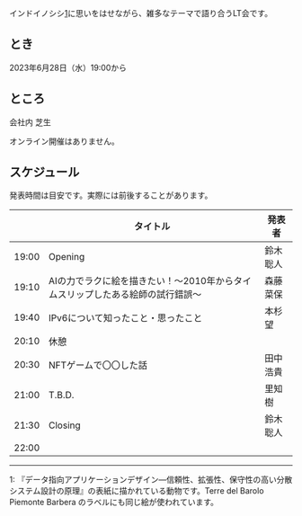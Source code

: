 インドイノシシ<span class="cap">[1](#cap)</span>に思いをはせながら、雑多なテーマで語り合うLT会です。

## とき

2023年6月28日（水）19:00から

## ところ

会社内 芝生

オンライン開催はありません。

## スケジュール

発表時間は目安です。実際には前後することがあります。

|       | タイトル | 発表者   |
| ----- | -------- | -------- |
| 19:00 | Opening  | 鈴木聡人 |
| 19:10 | AIの力でラクに絵を描きたい！～2010年からタイムスリップしたある絵師の試行錯誤～   | 森藤菜保 |
| 19:40 | IPv6について知ったこと・思ったこと   | 本杉望   |
| 20:10 | 休憩     |          |
| 20:30 | NFTゲームで〇〇した話   | 田中浩貴 |
| 21:00 | T.B.D.   | 里知樹   |
| 21:30 | Closing  | 鈴木聡人 |
| 22:00 |          |          |

---

<div class="cap">
1:<a name="cap"/> 『データ指向アプリケーションデザイン―信頼性、拡張性、保守性の高い分散システム設計の原理』の表紙に描かれている動物です。Terre del Barolo Piemonte Barbera のラベルにも同じ絵が使われています。
</div>